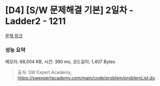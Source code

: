 # [D4] [S/W 문제해결 기본] 2일차 - Ladder2 - 1211 

[문제 링크](https://swexpertacademy.com/main/code/problem/problemDetail.do?contestProbId=AV14BgD6AEECFAYh) 

### 성능 요약

메모리: 68,004 KB, 시간: 390 ms, 코드길이: 1,407 Bytes



> 출처: SW Expert Academy, https://swexpertacademy.com/main/code/problem/problemList.do
